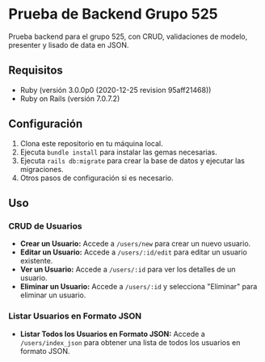 # Prueba de Backend Grupo 525

Prueba backend para el grupo 525, con CRUD, validaciones de modelo, presenter y lisado de data en JSON.

## Requisitos

- Ruby (versión 3.0.0p0 (2020-12-25 revision 95aff21468))
- Ruby on Rails (versión 7.0.7.2)

## Configuración

1. Clona este repositorio en tu máquina local.
2. Ejecuta `bundle install` para instalar las gemas necesarias.
3. Ejecuta `rails db:migrate` para crear la base de datos y ejecutar las migraciones.
4. Otros pasos de configuración si es necesario.

## Uso

### CRUD de Usuarios

- **Crear un Usuario:** Accede a `/users/new` para crear un nuevo usuario.
- **Editar un Usuario:** Accede a `/users/:id/edit` para editar un usuario existente.
- **Ver un Usuario:** Accede a `/users/:id` para ver los detalles de un usuario.
- **Eliminar un Usuario:** Accede a `/users/:id` y selecciona "Eliminar" para eliminar un usuario.

### Listar Usuarios en Formato JSON

- **Listar Todos los Usuarios en Formato JSON:** Accede a `/users/index_json` para obtener una lista de todos los usuarios en formato JSON.



